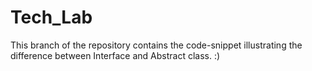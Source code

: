 # Tech_Lab
This branch of the repository contains the code-snippet illustrating the difference between Interface and Abstract class. :)
